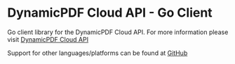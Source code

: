DynamicPDF Cloud API - Go Client
================================

Go client library for the DynamicPDF Cloud API. For more information please visit [DynamicPDF Cloud API](https://cloud.dynamicpdf.com/ "DynamicPDF Cloud API Homepage")

Support for other languages/platforms can be found at [GitHub](https://github.com/dynamicpdf-api "DynamicPDF Cloud API at GitHub")

